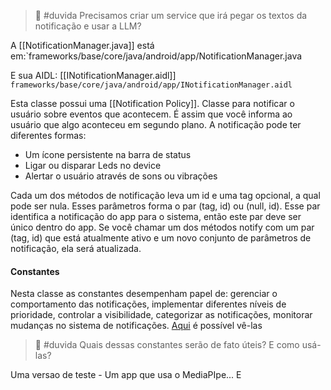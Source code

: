 > 🤔 #duvida Precisamos criar um service que irá pegar os textos da notificação e usar a LLM?

A [[NotificationManager.java]] está em:`frameworks/base/core/java/android/app/NotificationManager.java 

E sua AIDL: [[INotificationManager.aidl]] `frameworks/base/core/java/android/app/INotificationManager.aidl`

Esta classe possui uma [[Notification Policy]].
Classe para notificar o usuário sobre eventos que acontecem. É assim que você informa ao usuário que algo aconteceu em segundo plano. A notificação pode ter diferentes formas:

* Um ícone persistente na barra de status
* Ligar ou disparar Leds no device
* Alertar o usuário através de sons ou vibrações

Cada um dos métodos de notificação leva um id e uma tag opcional, a qual pode ser nula. Esses parâmetros forma o par (tag, id) ou (null, id). Esse par identifica a notificação do app para o sistema, então este par deve ser único dentro do app. Se você chamar um dos métodos notify com um par (tag, id) que está atualmente ativo e um novo conjunto de parâmetros de notificação, ela será atualizada.

#### Constantes

Nesta classe as constantes desempenham papel de: gerenciar o comportamento das notificações, implementar diferentes níveis de prioridade, controlar a visibilidade, categorizar as notificações, monitorar mudanças no sistema de notificações. [Aqui](https://developer.android.com/reference/android/app/NotificationManager#constants_1) é possível vê-las


> 🤔 #duvida Quais dessas constantes serão de fato úteis? E como usá-las?


Uma versao de teste - Um app que usa o MediaPIpe... E 